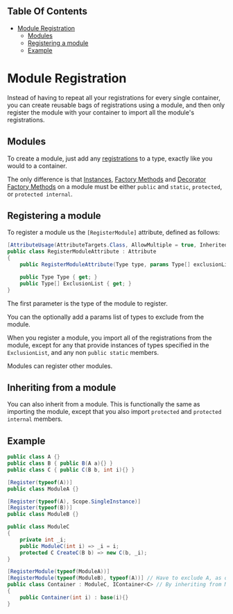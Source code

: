 <!-- START doctoc generated TOC please keep comment here to allow auto update -->
<!-- DON'T EDIT THIS SECTION, INSTEAD RE-RUN doctoc TO UPDATE -->
## Table Of Contents

- [Module Registration](#module-registration)
  - [Modules](#modules)
  - [Registering a module](#registering-a-module)
  - [Example](#example)

<!-- END doctoc generated TOC please keep comment here to allow auto update -->

# Module Registration

Instead of having to repeat all your registrations for every single container, you can create reusable bags of registrations using a module, and then only register the module with your container to import all the module's registrations.

## Modules

To create a module, just add any [registrations](https://github.com/YairHalberstadt/stronginject/wiki/Registration) to a type, exactly like you would to a container.

The only difference is that [Instances](), [Factory Methods]() and [Decorator Factory Methods]() on a module must be either `public` and `static`, `protected`, or `protected internal`.

## Registering a module

To register a module us the `[RegisterModule]` attribute, defined as follows:

```csharp
[AttributeUsage(AttributeTargets.Class, AllowMultiple = true, Inherited = false)]
public class RegisterModuleAttribute : Attribute
{
    public RegisterModuleAttribute(Type type, params Type[] exclusionList);

    public Type Type { get; }
    public Type[] ExclusionList { get; }
}
```

The first parameter is the type of the module to register.

You can the optionally add a params list of types to exclude from the module.

When you register a module, you import all of the registrations from the module, except for any that provide instances of types specified in the `ExclusionList`, and any non `public static` members.

Modules can register other modules.

## Inheriting from a module

You can also inherit from a module. This is functionally the same as importing the module, except that you also import `protected` and `protected internal` members.

## Example

```csharp
public class A {}
public class B { public B(A a){} }
public class C { public C(B b, int i){} }

[Register(typeof(A))]
public class ModuleA {}

[Register(typeof(A), Scope.SingleInstance)]
[Register(typeof(B))]
public class ModuleB {}

public class ModuleC
{
    private int _i;
    public ModuleC(int i) => _i = i;
    protected C CreateC(B b) => new C(b, _i);
}

[RegisterModule(typeof(ModuleA))]
[RegisterModule(typeof(ModuleB), typeof(A))] // Have to exclude A, as otherwise we will have multiple conflicting registrations for A
public class Container : ModuleC, IContainer<C> // By inheriting from ModuleC we import the protected method CreateC
{
    public Container(int i) : base(i){}
}
```
